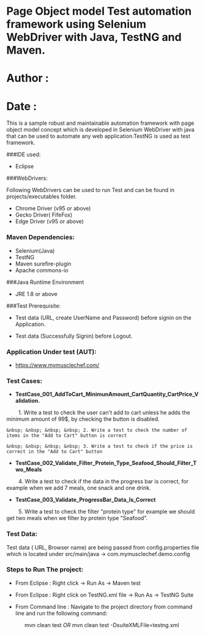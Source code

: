 # Page Object model Test automation framework using Selenium WebDriver with Java, TestNG and Maven.
# Author	: 
# Date		: 

This is a sample robust and maintainable automation framework with page object model concept which is developed in Selenium WebDriver with java that can be used to  automate any web application.TestNG is used as test framework.

###IDE used:

- Eclipse

###WebDrivers:

Following WebDrivers can be used to run Test and can be found in projects/executables folder.
 
 - Chrome Driver (v95 or above)
 - Gecko Driver( FifeFox)
 - Edge Driver (v95 or above)

### Maven Dependencies:

- Selenium(Java)
- TestNG
- Maven surefire-plugin
- Apache commons-io

###Java Runtime Environment

- JRE 1.8 or above

###Test Prerequisite:

- Test data (URL, create UserName and Password) before signin on the Application.

- Test data (Successfully Signin) before Logout.

### Application Under test (AUT):

- https://www.mymusclechef.com/

### Test Cases:

* **TestCase_001_AddToCart_MinimunAmount_CartQuantity_CartPrice_Validation.**
 	
 &nbsp; &nbsp; &nbsp; &nbsp; 1. Write a test to check the user can't add to cart unless he adds the minimum amount of 99$, by checking the button is disabled.
 	
 	&nbsp; &nbsp; &nbsp; &nbsp; 2. Write a test to check the number of items in the "Add to Cart" button is correct
 	
 	&nbsp; &nbsp; &nbsp; &nbsp; 3. Write a test to check if the price is correct in the "Add to Cart" button

* **TestCase_002_Validate_Filter_Protein_Type_Seafood_Should_Filter_Two_Meals**
	
&nbsp; &nbsp; &nbsp; &nbsp; 4. Write a test to check if the data in the progress bar is correct, for example when we add 7 meals, one snack and one drink.

* **TestCase_003_Validate_ProgressBar_Data_Is_Correct**
	
&nbsp; &nbsp; &nbsp; &nbsp; 5. Write a test to check the filter "protein type" for example we should get two meals when we filter by protein type "Seafood".

### Test Data:

Test data ( URL, Browser name) are being passed from config.properties file which is located under src/main/java -> com.mymusclechef.demo.config

### Steps to Run The project:

- From Eclipse : Right click -> Run As -> Maven test

- From Eclipse	: Right click on TestNG.xml file -> Run As -> TestNG Suite

- From Command line : Navigate to the project directory from command line and run the following command: <ul> mvn clean test *OR* mvn clean test -DsuiteXMLFile=testng.xml<ul>









